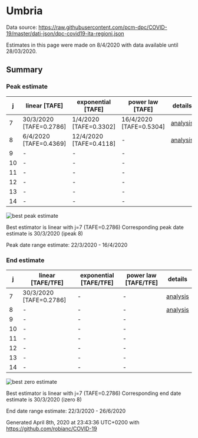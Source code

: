 # Umbria


Data source: https://raw.githubusercontent.com/pcm-dpc/COVID-19/master/dati-json/dpc-covid19-ita-regioni.json

Estimates in this page were made on 8/4/2020 with data available until 28/03/2020.


## Summary 

### Peak estimate 
|j|linear [TAFE]|exponential [TAFE]|power law [TAFE]|details|
|---|----|-----------|---------|-------|
|7|30/3/2020 [TAFE=0.2786]|1/4/2020 [TAFE=0.3302]|16/4/2020 [TAFE=0.5304]|[analysis](COVID-19_umbria_j7_2020-03-28.md)|
|8|6/4/2020 [TAFE=0.4369]|12/4/2020 [TAFE=0.4118]|-|[analysis](COVID-19_umbria_j8_2020-03-28.md)|
|9|-|-|-||
|10|-|-|-||
|11|-|-|-||
|12|-|-|-||
|13|-|-|-||
|14|-|-|-||

![best peak estimate](COVID-19_umbria_j7_2020-03-28.png)

Best estimator is linear with j=7 (TAFE=0.2786)
Corresponding peak date estimate is 30/3/2020 (ipeak 8)


Peak date range estimate: 22/3/2020 - 16/4/2020

### End estimate 
|j|linear [TAFE/TFE]|exponential [TAFE/TFE]|power law [TAFE/TFE]|details|
|---|----|-----------|---------|-------|
|7|30/3/2020 [TAFE=0.2786]|-|-|[analysis](COVID-19_umbria_j7_2020-03-28.md)|
|8|-|-|-|[analysis](COVID-19_umbria_j8_2020-03-28.md)|
|9|-|-|-||
|10|-|-|-||
|11|-|-|-||
|12|-|-|-||
|13|-|-|-||
|14|-|-|-||

![best zero estimate](COVID-19_umbria_j7_2020-03-28.png)

Best estimator is linear with j=7 (TAFE=0.2786)
Corresponding end date estimate is 30/3/2020 (izero 8)


End date range estimate: 22/3/2020 - 26/6/2020

Generated April 8th, 2020 at 23:43:36 UTC+0200 with https://github.com/robianc/COVID-19
